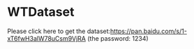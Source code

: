 # WTDataset

Please click here to get the dataset:https://pan.baidu.com/s/1-xT6fwH3alW78uCsm9VjRA (the password: 1234)
